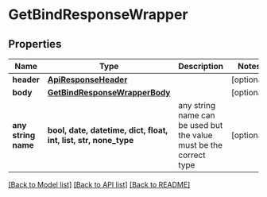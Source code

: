 # GetBindResponseWrapper


## Properties
Name | Type | Description | Notes
------------ | ------------- | ------------- | -------------
**header** | [**ApiResponseHeader**](ApiResponseHeader.md) |  | [optional] 
**body** | [**GetBindResponseWrapperBody**](GetBindResponseWrapperBody.md) |  | [optional] 
**any string name** | **bool, date, datetime, dict, float, int, list, str, none_type** | any string name can be used but the value must be the correct type | [optional]

[[Back to Model list]](../README.md#documentation-for-models) [[Back to API list]](../README.md#documentation-for-api-endpoints) [[Back to README]](../README.md)


